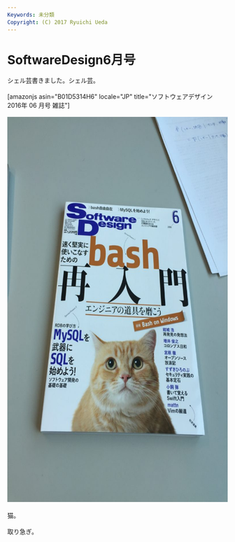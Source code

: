 ```yaml
---
Keywords: 未分類
Copyright: (C) 2017 Ryuichi Ueda
---
```


# SoftwareDesign6月号
シェル芸書きました。シェル芸。<br />
<br />
[amazonjs asin="B01D5314H6" locale="JP" title="ソフトウェアデザイン 2016年 06 月号 雑誌"]<br />
<br />
<a href="2016-05-19-09.29.58-e1463622499273.jpg"><img src="2016-05-19-09.29.58-e1463622499273-768x1024.jpg" alt="2016-05-19 09.29.58" width="660" height="880" class="aligncenter size-large wp-image-8326" /></a><br />
<br />
猫。<br />
<br />
取り急ぎ。
